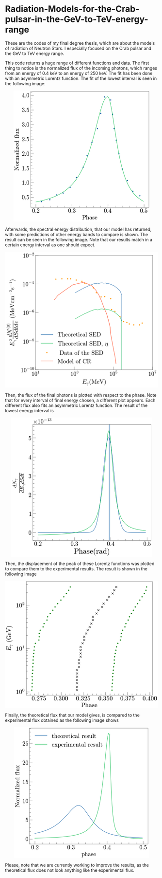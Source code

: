 # Radiation-Models-for-the-Crab-pulsar-in-the-GeV-to-TeV-energy-range
These are the codes of my final degree thesis, which are about the models of radiation of Neutron Stars. I especially focused on the Crab pulsar and the GeV to TeV energy range.

This code returns a huge range of different functions and data. The first thing to notice is the normalized flux of the incoming photons, which ranges from an energy of 0.4 keV to an energy of 250 keV. The fit has been done with an asymmetric Lorentz function. The fit of the lowest interval is seen in the following image:

<div align="center">
    <img src="./Gallery/Fit_normalized_flux.png" >
</div>

Afterwards, the spectral energy distribution, that our model has returned, with some predictions of other energy bands to compare is shown. The result can be seen in the following image. Note that our results match in a certain energy interval as one should expect.

<div align="center">
  <img src="./Gallery/SED_theoretical.png">
</div>

Then, the flux of the final photons is plotted with respect to the phase. Note that for every interval of final energy chosen, a different plot appears. Each different flux also fits an asymmetric Lorentz function. The result of the lowest energy interval is

<div align="center">
<img src="./Gallery/Flux_first_energy.png" align="center">
</div>

Then, the displacement of the peak of these Lorentz functions was plotted to compare them to the experimental results. The result is shown in the following image

<div align="center">
<img src="./Gallery/Peak_displacement.png" align="center">
</div>

Finally, the theoretical flux that our model gives, is compared to the experimental flux obtained as the following image shows

<div align="center">
<img src="./Gallery/Flux_obtained.png" align="center">
</div>

Please, note that we are currently working to improve the results, as the theoretical flux does not look anything like the experimental flux.




